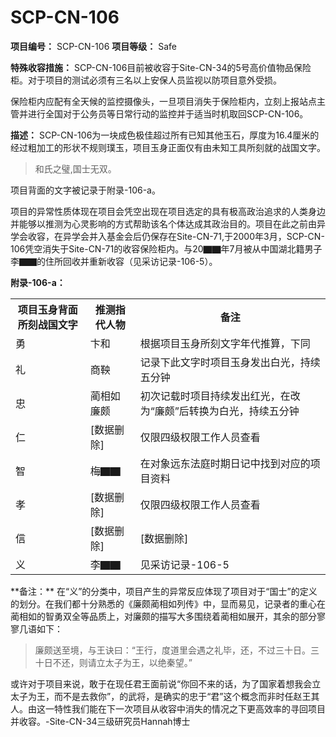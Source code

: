 # SCP-CN-106


**项目编号：** SCP-CN-106
**项目等级：** Safe

**特殊收容措施：** SCP-CN-106目前被收容于Site-CN-34的5号高价值物品保险柜。对于项目的测试必须有三名以上安保人员监视以防项目意外受损。

保险柜内应配有全天候的监控摄像头，一旦项目消失于保险柜内，立刻上报站点主管并进行全国对于公务员等日常行动的监控并于适当时机取回SCP-CN-106。

**描述：** SCP-CN-106为一块成色极佳超过所有已知其他玉石，厚度为16.4厘米的经过粗加工的形状不规则璞玉，项目玉身正面仅有由未知工具所刻就的战国文字。


> 和氏之璧,国士无双。
> 

项目背面的文字被记录于附录-106-a。

项目的异常性质体现在项目会凭空出现在项目选定的具有极高政治追求的人类身边并能够以推测为心灵影响的方式帮助该名个体达成其政治目的。项目在此之前由异学会收容，在异学会并入基金会后仍保存在Site-CN-71,于2000年3月，SCP-CN-106凭空消失于Site-CN-71的收容保险柜内。与20▇▇年7月被从中国湖北籍男子李▇▇的住所回收并重新收容（见采访记录-106-5）。

**附录-106-a：** 

<table class='wiki-content-table'>
 <tr>
  <th colspan='1' rowspan='1'>&#39033;&#30446;&#29577;&#36523;&#32972;&#38754;&#25152;&#21051;&#25112;&#22269;&#25991;&#23383;</th>
  <th colspan='1' rowspan='1'>&#25512;&#27979;&#25351;&#20195;&#20154;&#29289;</th>
  <th colspan='1' rowspan='1'>&#22791;&#27880;</th>
 </tr>
 <tr>
  <td colspan='1' rowspan='1'>&#21191;</td>
  <td colspan='1' rowspan='1'>&#21342;&#21644;</td>
  <td colspan='1' rowspan='1'>&#26681;&#25454;&#39033;&#30446;&#29577;&#36523;&#25152;&#21051;&#25991;&#23383;&#24180;&#20195;&#25512;&#31639;&#65292;&#19979;&#21516;</td>
 </tr>
 <tr>
  <td colspan='1' rowspan='1'>&#31036;</td>
  <td colspan='1' rowspan='1'>&#21830;&#38789;</td>
  <td colspan='1' rowspan='1'>&#35760;&#24405;&#19979;&#27492;&#25991;&#23383;&#26102;&#39033;&#30446;&#29577;&#36523;&#21457;&#20986;&#30333;&#20809;&#65292;&#25345;&#32493;&#20116;&#20998;&#38047;</td>
 </tr>
 <tr>
  <td colspan='1' rowspan='1'>&#24544;</td>
  <td colspan='1' rowspan='1'>&#34106;&#30456;&#22914;&#24265;&#39047;</td>
  <td colspan='1' rowspan='1'>&#21021;&#27425;&#35760;&#36733;&#26102;&#39033;&#30446;&#25345;&#32493;&#21457;&#20986;&#32418;&#20809;&#65292;&#22312;&#25913;&#20026;&#8220;&#24265;&#39047;&#8221;&#21518;&#36716;&#25442;&#20026;&#30333;&#20809;&#65292;&#25345;&#32493;&#20116;&#20998;&#38047;</td>
 </tr>
 <tr>
  <td colspan='1' rowspan='1'>&#20161;</td>
  <td colspan='1' rowspan='1'>[&#25968;&#25454;&#21024;&#38500;]</td>
  <td colspan='1' rowspan='1'>&#20165;&#38480;&#22235;&#32423;&#26435;&#38480;&#24037;&#20316;&#20154;&#21592;&#26597;&#30475;</td>
 </tr>
 <tr>
  <td colspan='1' rowspan='1'>&#26234;</td>
  <td colspan='1' rowspan='1'>&#26757;&#9607;&#9607;</td>
  <td colspan='1' rowspan='1'>&#22312;&#23545;&#35937;&#36828;&#19996;&#27861;&#24237;&#26102;&#26399;&#26085;&#35760;&#20013;&#25214;&#21040;&#23545;&#24212;&#30340;&#39033;&#30446;&#36164;&#26009;</td>
 </tr>
 <tr>
  <td colspan='1' rowspan='1'>&#23389;</td>
  <td colspan='1' rowspan='1'>[&#25968;&#25454;&#21024;&#38500;]</td>
  <td colspan='1' rowspan='1'>&#20165;&#38480;&#22235;&#32423;&#26435;&#38480;&#24037;&#20316;&#20154;&#21592;&#26597;&#30475;</td>
 </tr>
 <tr>
  <td colspan='1' rowspan='1'>&#20449;</td>
  <td colspan='1' rowspan='1'>[&#25968;&#25454;&#21024;&#38500;]</td>
  <td colspan='1' rowspan='1'>[&#25968;&#25454;&#21024;&#38500;]</td>
 </tr>
 <tr>
  <td colspan='1' rowspan='1'>&#20041;</td>
  <td colspan='1' rowspan='1'>&#26446;&#9607;&#9607;</td>
  <td colspan='1' rowspan='1'>&#35265;&#37319;&#35775;&#35760;&#24405;-106-5</td>
 </tr>
</table>
**备注：** 在“义”的分类中，项目产生的异常反应体现了项目对于“国士”的定义的划分。在我们都十分熟悉的《廉颇蔺相如列传》中，显而易见，记录者的重心在蔺相如的智勇双全等品质上，对廉颇的描写大多围绕着蔺相如展开，其余的部分寥寥几语如下：


> 廉颇送至境，与王诀曰：“王行，度道里会遇之礼毕，还，不过三十日。三十日不还，则请立太子为王，以绝秦望。”
> 

或许对于项目来说，敢于在现任君王面前说“你回不来的话，为了国家着想我会立太子为王，而不是去救你”，的武将，是确实的忠于“君”这个概念而非时任赵王其人。由这一特性我们能在下一次项目从收容中消失的情况之下更高效率的寻回项目并收容。-Site-CN-34三级研究员Hannah博士




